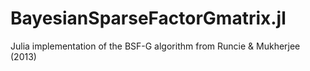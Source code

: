 # BayesianSparseFactorGmatrix.jl

Julia implementation of the BSF-G algorithm from Runcie &amp; Mukherjee (2013)
